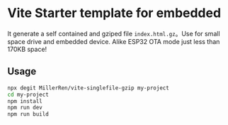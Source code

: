 # Vite Starter template for embedded
It generate a self contained and gziped file `index.html.gz`。Use for small space drive and embedded device. Alike ESP32 OTA mode just less than 170KB space!

## Usage
```bash
npx degit MillerRen/vite-singlefile-gzip my-project
cd my-project
npm install
npm run dev
npm run build
```

